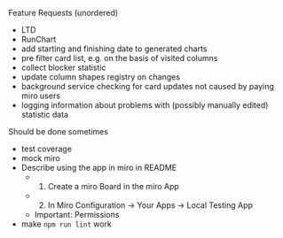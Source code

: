 Feature Requests (unordered)
* LTD
* RunChart
* add starting and finishing date to generated charts
* pre filter card list, e.g. on the basis of visited columns
* collect blocker statistic
* update column shapes registry on changes
* background service checking for card updates not caused by paying miro users
* logging information about problems with (possibly manually edited) statistic data

Should be done sometimes
* test coverage
* mock miro
* Describe using the app in miro in README
  - 1) Create a miro Board in the miro App
  - 2) In Miro Configuration -> Your Apps -> Local Testing App
  - Important: Permissions
* make `npm run lint` work
